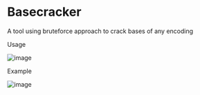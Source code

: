 # Basecracker
A tool using bruteforce approach to crack bases of any encoding

Usage

![image](https://user-images.githubusercontent.com/55373148/207510382-ac4797e3-04e1-49db-b82f-2dd01e7932f1.png)

Example

![image](https://user-images.githubusercontent.com/55373148/207510423-b0cd6b70-b28e-4c48-9511-2aaee0088f55.png)

